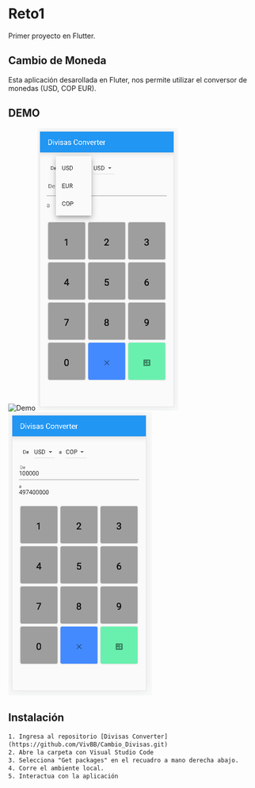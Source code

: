 # Reto1

Primer proyecto en Flutter.

## Cambio de Moneda

Esta aplicación desarollada en Fluter, nos permite utilizar el conversor de monedas (USD, COP EUR).

## DEMO

![Demo](/img/demo_reto1.gif "tipo de moneda")
![Selecciona el tipo de moneda](/img/Demo1.PNG "tipo de moneda")
![Selecciona el valor a cambiar](/img/Demo2.PNG "Valor a cambiar")


## Instalación

    1. Ingresa al repositorio [Divisas Converter](https://github.com/VivBB/Cambio_Divisas.git)
    2. Abre la carpeta con Visual Studio Code
    3. Selecciona "Get packages" en el recuadro a mano derecha abajo.
    4. Corre el ambiente local.
    5. Interactua con la aplicación
